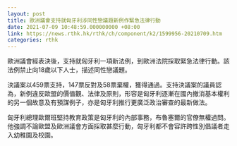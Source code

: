 ```yaml
---
layout: post
title: 歐洲議會支持就匈牙利涉同性戀議題新例作緊急法律行動
date: 2021-07-09 10:48:59.000000000 +08:00
link: https://news.rthk.hk/rthk/ch/component/k2/1599956-20210709.htm
categories: rthk
---
```


歐洲議會經表決後，支持就匈牙利一項新法例，到歐洲法院採取緊急法律行動。該法例禁止向18歲以下人士，描述同性戀議題。

決議案以459票支持，147票反對及58票棄權，獲得通過。支持決議案的議員認為，新例違反歐盟的價值觀、法律及原則，形容是匈牙利逐漸在國內撤消基本權利的另一個故意及有預謀例子，亦是匈牙利推行更廣泛政治審查的最新做法。

匈牙利總理歐爾班堅持教育政策是匈牙利的內部事務，布魯塞爾的官僚無權過問。他強調不論歐盟及歐洲議會方面採取甚麼行動，匈牙利都不會容許跨性別倡議者走入幼稚園及校園。
